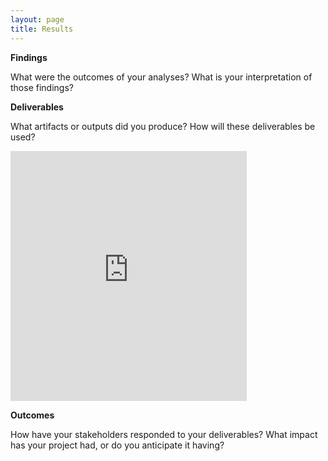 ```yaml
---
layout: page
title: Results
---
```


**Findings**

What were the outcomes of your analyses?
What is your interpretation of those findings?

**Deliverables**

What artifacts or outputs did you produce?
How will these deliverables be used? 

<iframe height="400" width="75%" frameborder="no" src="https://jlfoster116.shinyapps.io/FMR_2011_17/"> </iframe>


**Outcomes**

How have your stakeholders responded to your deliverables? 
What impact has your project had, or do you anticipate it having? 

